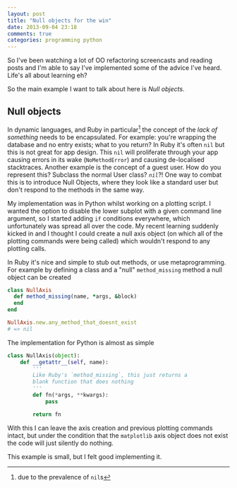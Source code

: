 ```yaml
---
layout: post
title: "Null objects for the win"
date: 2013-09-04 23:18
comments: true
categories: programming python
---
```


So I've been watching a lot of OO refactoring screencasts and reading posts and I'm able to say I've implemented some of the advice I've heard. Life's all about learning eh?

So the main example I want to talk about here is *Null objects*. 

## Null objects

In dynamic languages, and Ruby in particular[^1] the concept of the *lack of something* needs to be encapsulated. For example: you're wrapping the database and no entry exists; what to you return? In Ruby it's often `nil` but this is not great for app design. This `nil` will proliferate through your app causing errors in its wake (`NoMethodError`) and causing de-localised stacktraces. Another example is the concept of a guest user. How do you represent this? Subclass the normal User class? *`nil`*?!
One way to combat this is to introduce Null Objects, where they look like a standard user but don't respond to the methods in the same way.

My implementation was in Python whilst working on a plotting script. I wanted the option to disable the lower subplot with a given command line argument, so I started adding `if` conditions everywhere, which unfortunately was spread all over the code. My recent learning suddenly kicked in and I thought I could create a null axis object (on which all of the plotting commands were being called) which wouldn't respond to any plotting calls.

In Ruby it's nice and simple to stub out methods, or use metaprogramming. For example by defining a class and a "null" `method_missing` method a null object can be created

``` ruby
class NullAxis
  def method_missing(name, *args, &block)
  end
end

NullAxis.new.any_method_that_doesnt_exist
# => nil
```

The implementation for Python is almost as simple

``` python
class NullAxis(object):
    def __getattr__(self, name):
        '''
        Like Ruby's `method_missing`, this just returns a 
        blank function that does nothing
        '''
        def fn(*args, **kwargs):
            pass

        return fn

```

With this I can leave the axis creation and previous plotting commands intact, but under the condition that the `matplotlib` axis object does not exist the code will just silently do nothing.

This example is small, but I felt good implementing it.



[^1]: due to the prevalence of `nil`s
